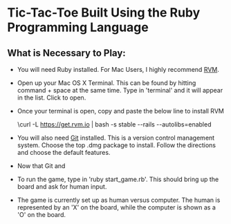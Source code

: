 Tic-Tac-Toe Built Using the Ruby Programming Language
========
What is Necessary to Play:
--------
- You will need Ruby installed. For Mac Users, I highly recommend [RVM](https://rvm.io/).

- Open up your Mac OS X Terminal. This can be found by hitting command + space at the same time. Type in 'terminal' and it will appear in the list. Click to open.

- Once your terminal is open, copy and paste the below line to install RVM

	\curl -L https://get.rvm.io | bash -s stable --rails --autolibs=enabled

- You will also need [Git](https://code.google.com/p/git-osx-installer/downloads/list?can=3&q=&sort=-uploaded&colspec=Filename+Summary+Uploaded+Size+DownloadCount) installed. This is a version control management system. Choose the top .dmg package to install. Follow the directions and choose the default features.

- Now that Git and 

- To run the game, type in 'ruby start_game.rb'. This should bring up the board and ask for human input.

- The game is currently set up as human versus computer. The human is represented by an 'X' on the board, while the computer is shown as a 'O' on the board.